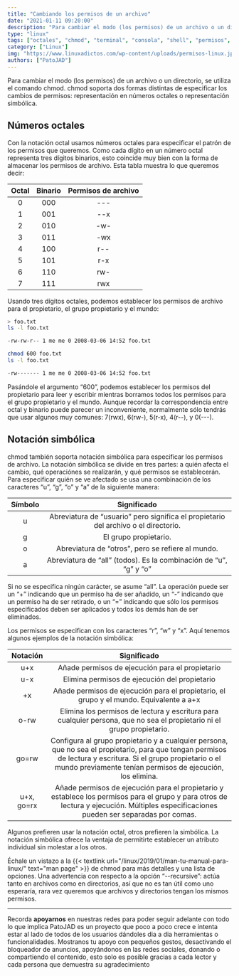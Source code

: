 ```yaml
---
title: "Cambiando los permisos de un archivo"
date: "2021-01-11 09:20:00"
description: "Para cambiar el modo (los permisos) de un archivo o un directorio, se utiliza el comando chmod."
type: "linux"
tags: ["octales", "chmod", "terminal", "consola", "shell", "permisos", "modo", "accesos", "cambiar"]
category: ["Linux"]
img: "https://www.linuxadictos.com/wp-content/uploads/permisos-linux.jpg"
authors: ["PatoJAD"]
---
```




Para cambiar el modo (los permisos) de un archivo o un directorio, se utiliza el comando chmod. chmod soporta dos formas distintas de especificar los cambios de permisos: representación en números octales o representación simbólica.




## Números octales



Con la notación octal usamos números octales para especificar el patrón de los permisos que queremos. Como cada dígito en un número octal representa tres dígitos binarios, esto coincide muy bien con la forma de almacenar los permisos de archivo. Esta tabla muestra lo que queremos decir:



| Octal | Binario | Permisos de archivo |
|:-----:|:-------:|:-------------------:|
|   0   |   000   |         ---         |
|   1   |   001   |         --x         |
|   2   |   010   |         -w-         |
|   3   |   011   |         -wx         |
|   4   |   100   |         r--         |
|   5   |   101   |         r-x         |
|   6   |   110   |         rw-         |
|   7   |   111   |         rwx         |



Usando tres dígitos octales, podemos establecer los permisos de archivo para el propietario, el grupo propietario y el mundo:



```bash
> foo.txt
ls -l foo.txt

-rw-rw-r-- 1 me me 0 2008-03-06 14:52 foo.txt

chmod 600 foo.txt
ls -l foo.txt

-rw------- 1 me me 0 2008-03-06 14:52 foo.txt
```



Pasándole el argumento “600”, podemos establecer los permisos del propietario para leer y escribir mientras borramos todos los permisos para el grupo propietario y el mundo. Aunque recordar la correspondencia entre octal y binario puede parecer un inconveniente, normalmente sólo tendrás que usar algunos muy comunes: 7(rwx), 6(rw-), 5(r-x), 4(r--), y 0(---).




## Notación simbólica



chmod también soporta notación simbólica para especificar los permisos de archivo. La notación simbólica se divide en tres partes: a quién afecta el cambio, qué operaciónes se realizarán, y qué permisos se establecerán. Para especificar quién se ve afectado se usa una combinación de los caracteres “u”, “g”, “o” y “a” de la siguiente manera:



| Símbolo | Significado |
|:-------:|:-----------:|
| u | Abreviatura de “usuario” pero significa el propietario del archivo o el directorio. |
| g | El grupo propietario. |
| o | Abreviatura de “otros”, pero se refiere al mundo. |
| a | Abreviatura de “all” (todos). Es la combinación de “u”, “g” y “o” |



Si no se especifica ningún carácter, se asume “all”. La operación puede ser un “+” indicando que un permiso ha de ser añadido, un “-” indicando que un permiso ha de ser retirado, o un “=” indicando que sólo los permisos especificados deben ser aplicados y todos los demás han de ser eliminados.



Los permisos se especifican con los caracteres “r”, “w” y “x”. Aquí tenemos algunos ejemplos de la notación simbólica:



| Notación | Significado |
|:--------:|:-----------:|
| u+x | Añade permisos de ejecución para el propietario |
| u-x | Elimina permisos de ejecución del propietario |
| +x | Añade permisos de ejecución para el propietario, el grupo y el mundo. Equivalente a a+x |
| o-rw | Elimina los permisos de lectura y escritura para cualquier persona, que no sea el propietario ni el grupo propietario.|
| go=rw | Configura al grupo propietario y a cualquier persona, que no sea el propietario, para que tengan permisos de lectura y escritura. Si el grupo propietario o el mundo previamente tenían permisos de ejecución, los elimina.
| u+x, go=rx | Añade permisos de ejecución para el propietario y establece los permisos para el grupo y para otros de lectura y ejecución. Múltiples especificaciones pueden ser separadas por comas.|



Algunos prefieren usar la notación octal, otros prefieren la simbólica. La notación simbólica ofrece la ventaja de permitirte establecer un atributo individual sin molestar a los otros.



Échale un vistazo a la {{< textlink url="/linux/2019/01/man-tu-manual-para-linux/" text="man page" >}} de chmod para más detalles y una lista de opciones. Una advertencia con respecto a la opción “--recursive”: actúa tanto en archivos como en directorios, así que no es tan útil como uno esperaría, rara vez queremos que archivos y directorios tengan los mismos permisos.




---




Recorda **apoyarnos** en nuestras redes para poder seguir adelante con todo lo que implica PatoJAD es un proyecto que poco a poco crece e intenta estar al lado de todos de los usuarios dándoles dia a dia herramientas o funcionalidades. Mostranos tu apoyo con pequeños gestos, desactivando el bloqueador de anuncios, apoyándonos en las redes sociales, donando o compartiendo el contenido, esto solo es posible gracias a cada lector y cada persona que demuestra su agradecimiento
